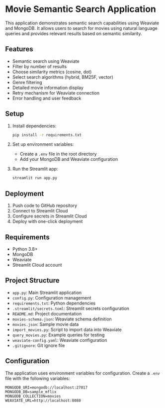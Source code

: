 # Movie Semantic Search Application

This application demonstrates semantic search capabilities using Weaviate and MongoDB. It allows users to search for movies using natural language queries and provides relevant results based on semantic similarity.

## Features

- Semantic search using Weaviate
- Filter by number of results
- Choose similarity metrics (cosine, dot)
- Select search algorithms (hybrid, BM25F, vector)
- Genre filtering
- Detailed movie information display
- Retry mechanism for Weaviate connection
- Error handling and user feedback

## Setup

1. Install dependencies:
   ```bash
   pip install -r requirements.txt
   ```

2. Set up environment variables:
   - Create a `.env` file in the root directory
   - Add your MongoDB and Weaviate configuration

3. Run the Streamlit app:
   ```bash
   streamlit run app.py
   ```

## Deployment

1. Push code to GitHub repository
2. Connect to Streamlit Cloud
3. Configure secrets in Streamlit Cloud
4. Deploy with one-click deployment

## Requirements

- Python 3.8+
- MongoDB
- Weaviate
- Streamlit Cloud account

## Project Structure

- `app.py`: Main Streamlit application
- `config.py`: Configuration management
- `requirements.txt`: Python dependencies
- `.streamlit/secrets.toml`: Streamlit secrets configuration
- `README.md`: Project documentation
- `movies-schema.json`: Weaviate schema definition
- `movies.json`: Sample movie data
- `import_movies.py`: Script to import data into Weaviate
- `query_movies.py`: Example queries for testing
- `weaviate-config.yaml`: Weaviate configuration
- `.gitignore`: Git ignore file

## Configuration

The application uses environment variables for configuration. Create a `.env` file with the following variables:

```
MONGODB_URI=mongodb://localhost:27017
MONGODB_DB=sample_mflix
MONGODB_COLLECTION=movies
WEAVIATE_URL=http://localhost:8080
```
